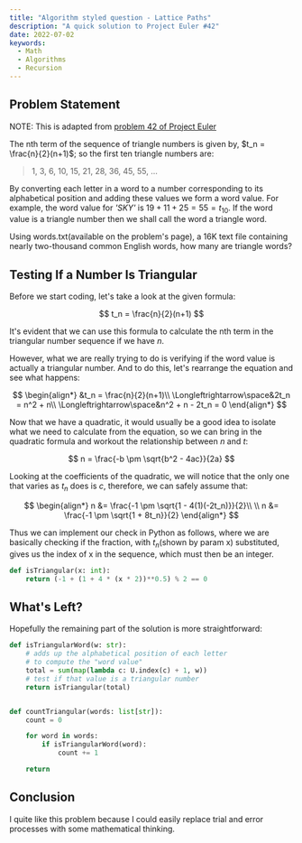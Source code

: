 ```yaml
---
title: "Algorithm styled question - Lattice Paths"
description: "A quick solution to Project Euler #42"
date: 2022-07-02
keywords:
  - Math
  - Algorithms
  - Recursion
---
```


## Problem Statement

NOTE: This is adapted from [problem 42 of Project Euler](https://projecteuler.net/problem=42)

The nth term of the sequence of triangle numbers is given by, $t_n = \frac{n}{2}(n+1)$; so the first ten triangle numbers are:

> 1, 3, 6, 10, 15, 21, 28, 36, 45, 55, ...

By converting each letter in a word to a number corresponding to its alphabetical position and adding these values we form a word value. For example, the word value for _'SKY'_ is $19 + 11 + 25 = 55 = t_{10}$. If the word value is a triangle number then we shall call the word a triangle word.

Using words.txt(available on the problem's page), a 16K text file containing nearly two-thousand common English words, how many are triangle words?

## Testing If a Number Is Triangular

Before we start coding, let's take a look at the given formula:

$$
t_n = \frac{n}{2}(n+1)
$$

It's evident that we can use this formula to calculate the nth term in the triangular number sequence if we have $n$.

However, what we are really trying to do is verifying if the word value is actually a triangular number. And to do this, let's rearrange the equation and see what happens:

$$
\begin{align*}
&t_n = \frac{n}{2}(n+1)\\
\Longleftrightarrow\space&2t_n = n^2 + n\\
\Longleftrightarrow\space&n^2 + n - 2t_n = 0
\end{align*}
$$

Now that we have a quadratic, it would usually be a good idea to isolate what we need to calculate from the equation, so we can bring in the quadratic formula and workout the relationship between $n$ and $t$:

$$
n = \frac{-b \pm \sqrt{b^2 - 4ac}}{2a}
$$

Looking at the coefficients of the quadratic, we will notice that the only one that varies as $t_n$ does is $c$, therefore, we can safely assume that:

$$
\begin{align*}
n &= \frac{-1 \pm \sqrt{1 - 4(1)(-2t_n)}}{2}\\ \\
n &= \frac{-1 \pm \sqrt{1 + 8t_n}}{2}
\end{align*}
$$

Thus we can implement our check in Python as follows, where we are basically checking if the fraction, with $t_n$(shown by param x) substituted, gives us the index of x in the sequence, which must then be an integer.

```python
def isTriangular(x: int):
    return (-1 + (1 + 4 * (x * 2))**0.5) % 2 == 0
```

## What's Left?

Hopefully the remaining part of the solution is more straightforward:

```python
def isTriangularWord(w: str):
    # adds up the alphabetical position of each letter
    # to compute the "word value"
    total = sum(map(lambda c: U.index(c) + 1, w))
    # test if that value is a triangular number
    return isTriangular(total)


def countTriangular(words: list[str]):
    count = 0

    for word in words:
        if isTriangularWord(word):
            count += 1

    return
```

## Conclusion

I quite like this problem because I could easily replace trial and error processes with some mathematical thinking.
